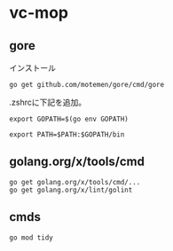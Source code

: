 # vc-mop


## gore
インストール

`go get github.com/motemen/gore/cmd/gore`

.zshrcに下記を追加。

`export GOPATH=$(go env GOPATH)`

`export PATH=$PATH:$GOPATH/bin`


## golang.org/x/tools/cmd
`go get golang.org/x/tools/cmd/...`  
`go get golang.org/x/lint/golint`  

## cmds
`go mod tidy`
